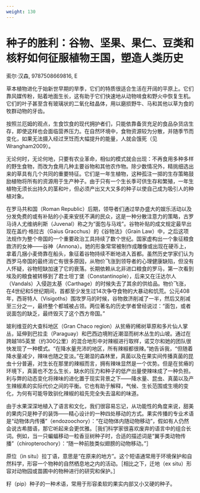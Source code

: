 ```yaml
---
weight: 130
---
```

# 种子的胜利：谷物、坚果、果仁、豆类和核籽如何征服植物王国，塑造人类历史

索尔·汉森, 9787508669816, E

草本植物进化于始新世早期的旱季，它们的特质很适合生活在开阔的平原上。它们靠风媒传粉，贴着地面生长，这有助于它们快速地从动物啃食和野火中恢复生机。它们的叶子甚至含有玻璃状的二氧化硅晶体，用以磨损野牛、马和其他以草为食的牧群动物的牙齿。

按照兰厄姆的观点，生食饮食的现代拥护者们，只能依靠备货充足的食品杂货店生存，即使这样也会面临营养压力。在自然环境中，食物资源较为分散，并随季节而变化，如果无法摄入经过烹饪而大幅提升的能量，人就会饿死（见Wrangham2009）。

无论何时，无论何地，只要有农业革命，相似的模式就会出现：不再食用多种多样的野生食物，而改为食用几种主要谷物和其他农作物。除少数情况外，精挑细选出来的草具有几个共同的重要特征。它们是一年生植物，这种孤注一掷的生存策略鼓励植物将所有的资源用于生产种子。由于只有一个生长季可供生存和繁殖，一年生植物无须长出持久的茎和叶，但必须产出又大又多的种子以使自己成为吸引人的种植对象。

在罗马共和国（Roman Republic）后期，领导者们通过举办盛大的娱乐活动以及分发免费的或有补贴的小麦来安抚不满的民众，这是一种分散注意力的策略，古罗马诗人尤维纳利斯（Juvenal）称之为“面包与马戏”。谷物补贴的成文规定最早出现在盖约·格拉古（Gaius Gracchus）的《谷物法》（Grain Law）中，之后这项法规作为整个帝国的一个重要政治工具持续了数个世纪。国家虚构出一个象征粮食救济的女神——谷神（Annona）。她的形象常常被制作成雕像或出现在硬币上，拿着几捆小麦倚靠在船头，象征着谷物持续不断地进入首都。虽然历史学家们认为西罗马帝国的最终消亡有很多原因，从物价飞涨到领导者的心理健康缺陷，但没有人怀疑，谷物短缺加速了它的衰落。长期依赖从北非进口粮食的罗马，第一次看到埃及的粮食被转移到了君士坦丁堡（Constantinople），后来又在汪达尔人（Vandals）入侵迦太基（Carthage）的时候失去了其余的供给品。物价飞涨，在4世纪和5世纪期间，首都至少发生过14次争夺食物的大暴动和饥荒。公元408年，西哥特人（Visigoths）围攻罗马的时候，谷物救济削减了一半，然后又削减至三分之一，最终整个都城被占领。两位著名的历史学者曾经说过：“面包，或者说面包的缺乏，最终毁灭了这个西方帝国。”

玻利维亚的大查科地区（Gran Chaco region）从贫瘠的稀树草原和多片仙人掌丛，延伸到巴拉圭（Paraguay）和巴西边境附近潮湿而树木丛生的山坡。通过在跨越185英里（约300公里）的混合地形中对辣椒进行取样，诺艾尔和她的团队很快发现了一种模式。“在降水量充沛的地区，所有辣椒都很辣。”她告诉我，“但随着降水量减少，辣味也随之变淡。”在潮湿的森林里，真菌以及在果实间传播真菌的昆虫十分普遍，对生长在那里的辣椒而言，拥有辣味显然是一个优势。但是在贫瘠的环境下，真菌也不怎么生长，缺水的压力和种子的低产出量使辣味成了一种负担。利与弊的动态变化将辣味的进化置于现实背景之下——降水量、昆虫、真菌以及产生辣椒素的实际代价之间的平衡。它也有助于解释，气候、生长范围或生境的变化，为何有可能导致驯化辣椒的祖先完全失去温和的味道。

由于水果深深地植入了语言和文化，我们很容易忘记，从功能性的角度来说，甜美的果肉只是种子的装饰——精心设计的一种四处移动的方式。果实传播的专业术语是“动物体内传播”（endozoochory）：“在动物体内随动物移动”，假如有人仍然会说古希腊语，那它听起来会更优雅。［我们科学家很喜欢废弃的语言中的组合长词。例如，当一只蝙蝠移动一粒香豆树种子时，合适的描述词是“翼手类动物传播”（chiropterochory）：“随一种前肢类似翅膀的动物移动。”］

原位（in situ）拉丁语，意思是“在原来的地方”。这个短语通常用于环境保护和自然科学，形容一个物种的自然栖息地之内的活动。［相比之下，迁地（ex situ）形容对动物园或苗圃中的物种进行的研究和保护。］

籽（pip）种子的一种术语，常用于形容柔软的果实内部又小又硬的种子。